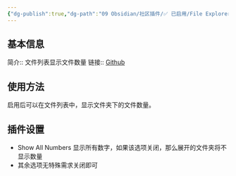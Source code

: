 ```yaml
---
{"dg-publish":true,"dg-path":"09 Obsidian/社区插件/✅ 已启用/File Explorer Note Count.md","permalink":"/09 Obsidian/社区插件/✅ 已启用/File Explorer Note Count/","noteIcon":"dg-note-icon","created":"2025-04-06","updated":"2025-07-31"}
---
```



## 基本信息

简介:: 文件列表显示文件数量
链接:: [Github](https://github.com/ozntel/file-explorer-note-count)

## 使用方法

启用后可以在文件列表中，显示文件夹下的文件数量。

## 插件设置

- Show All Numbers 显示所有数字，如果该选项关闭，那么展开的文件夹将不显示数量
- 其余选项无特殊需求关闭即可